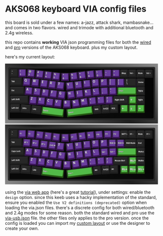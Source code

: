 # AKS068 keyboard VIA config files

this board is sold under a few names: a-jazz, attack shark, mambasnake... and comes in two flavors. wired and trimode with additional bluetooth and 2.4g wireless.

this repo contains __working__ VIA json programming files for both the [wired](https://amzn.to/3WEuj2R) and [pro](https://amzn.to/3WqCIpa) versions of the AKS068 keyboard. plus my custom layout.

here's my current layout:

![layer 0](keeb-layer0.png)
![layer 1](keeb-layer1.png)

using the [via web app](http://usevia.app) (here's a great [tutorial](https://epomaker.com/blogs/guides/how-to-use-via-for-beginners)), under settings: enable the `design` option. since this keeb uses a hacky implementation of the standard, ensure you enabled the `Use V2 definitions (deprecated)` option when loading the via.json files. there's a discrete config for both wired/bluetooth and 2.4g modes for some reason. both the standard wired and pro use the [via-usb.json](AKS068-via-usb.json) file. the other files only applies to the pro version. once the config is loaded you can import my [custom layout](AKS068-layout.json) or use the designer to create your own.
